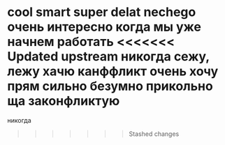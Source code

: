 cool
smart
super
delat nechego
очень интересно
когда мы уже начнем работать
<<<<<<< Updated upstream
никогда
сежу, лежу
хачю канффликт
очень хочу
прям сильно
безумно
прикольно
ща законфликтую
=======
никогда
>>>>>>> Stashed changes
